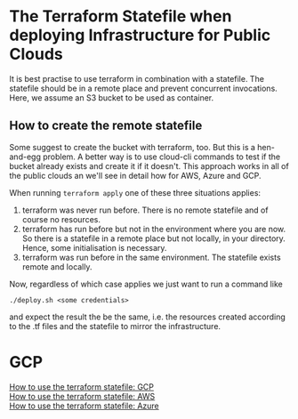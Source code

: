 # The Terraform Statefile when deploying Infrastructure for Public Clouds

It is best practise to use terraform in combination with a statefile.
The statefile should be in a remote place and prevent concurrent invocations.
Here, we assume an S3 bucket to be used as container.

## How to create the remote statefile
Some suggest to create the bucket with terraform, too. But this is a hen-and-egg problem.
A better way is to use cloud-cli commands to test if the bucket already exists and create it if it doesn't.
This approach works in all of the public clouds an we'll see in detail how for AWS, Azure and GCP.

When running `terraform apply` one of these three situations applies:
1. terraform was never run before. There is no remote statefile and of course no resources.
2. terraform has run before but not in the environment where you are now. So there is a statefile in a remote place but not locally, in your directory. Hence, some initialisation is necessary.
3. terraform was run before in the same environment. The statefile exists remote and locally.

Now, regardless of which case applies we just want to run a command like
```
./deploy.sh <some credentials>
```
and expect the result the be the same, i.e. the resources created according to the .tf files and the statefile to
mirror the infrastructure.

# GCP
[How to use the terraform statefile: GCP](/terraform-statefile-gcp)  
[How to use the terraform statefile: AWS](/terraform-statefile-aws)  
[How to use the terraform statefile: Azure](/terraform-statefile-azure)  
